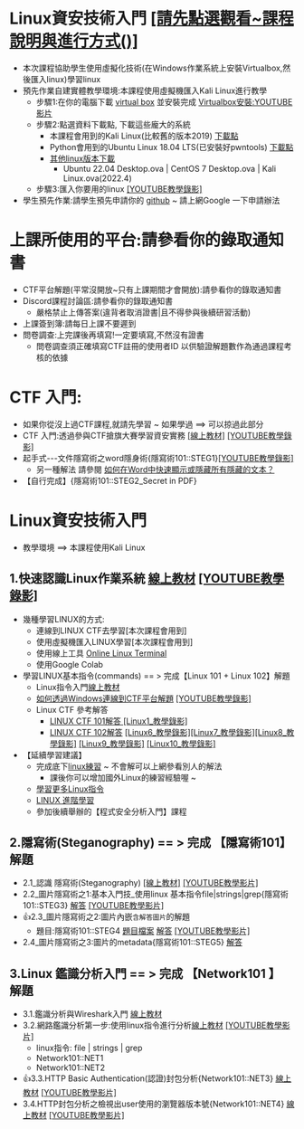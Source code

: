# Linux資安技術入門 [[請先點選觀看~課程說明與進行方式()]]()
- 本次課程協助學生使用虛擬化技術(在Windows作業系統上安裝Virtualbox,然後匯入linux)學習linux
- 預先作業自建實體教學環境:本課程使用虛擬機匯入Kali Linux進行教學
  - 步驟1:在你的電腦下載 [virtual box](https://www.virtualbox.org/wiki/Downloads) 並安裝完成 [Virtualbox安裝:YOUTUBE影片](https://youtu.be/FC0CX71aGnc)
  - 步驟2:點選資料下載點, 下載這些龐大的系統
    - 本課程會用到的Kali Linux(比較舊的版本2019) [下載點](https://drive.google.com/file/d/1m620Z7KAOSUOLdFH92FYLE2NINb-vJsn/view?usp=sharing)
    - Python會用到的Ubuntu Linux 18.04 LTS(已安裝好pwntools)  [下載點](https://drive.google.com/file/d/1aP-qCFP6jKsGYXtKy9ahwZleQSENEi7C/view?usp=sharing)
    - [其他linux版本下載](https://ksunextcloud.duckdns.org/index.php/s/mXWBcNaYMrcoL9Y) 
      - Ubuntu 22.04 Desktop.ova  | CentOS 7 Desktop.ova  | Kali Linux.ova(2022.4)
  - 步驟3:匯入你要用的linux  [[YOUTUBE教學錄影]](https://youtu.be/GTpQR7fZcwE)
- 學生預先作業:請學生預先申請你的 [github](https://github.com/)  ~ 請上網Google 一下申請辦法

# 上課所使用的平台:請參看你的錄取通知書
- CTF平台解題(平常沒開放~只有上課期間才會開放):請參看你的錄取通知書
- Discord課程討論區:請參看你的錄取通知書
  - 嚴格禁止上傳答案(違背者取消證書|且不得參與後續研習活動)
- 上課簽到簿:請每日上課不要遲到
- 問卷調查:上完課後再填寫!一定要填寫,不然沒有證書 
  - 問卷調查須正確填寫CTF註冊的使用者ID 以供驗證解題數作為通過課程考核的依據

# CTF 入門: 
- 如果你從沒上過CTF課程,就請先學習 ~ 如果學過 ==> 可以掠過此部分
- CTF 入門:透過參與CTF搶旗大賽學習資安實務 [[線上教材]](./CTF.md) [[YOUTUBE教學錄影]](https://youtu.be/Bcxyx3lJG8w)
- 起手式---文件隱寫術之word隱身術{隱寫術101::STEG1}[[YOUTUBE教學錄影]](https://youtu.be/aeXnuZi3XOk)
  - 另一種解法 請參閱 [如何在Word中快速顯示或隱藏所有隱藏的文本？](https://zh-tw.extendoffice.com/documents/word/906-word-show-hide-hidden-text.html) 
- 【自行完成】{隱寫術101::STEG2_Secret in PDF}

# Linux資安技術入門
- 教學環境 ==> 本課程使用Kali Linux
## 1.快速認識Linux作業系統 [線上教材](./Linux/1.基礎linux入門.MD) [[YOUTUBE教學錄影]](https://youtu.be/0T4o81Vghio)
  - 幾種學習LINUX的方式:
    - 連線到LINUX CTF去學習[本次課程會用到]
    - 使用虛擬機匯入LINUX學習[本次課程會用到]
    - 使用線上工具 [Online Linux Terminal](https://www.tutorialspoint.com/linux_terminal_online.php)
    - 使用Google Colab
  - 學習LINUX基本指令(commands) == >  完成【Linux 101 + Linux 102】解題
    - Linux指令入門[線上教材](./Linux/1_2_.Linux基本指令.MD)
    - [如何透過Windows連線到CTF平台解題](https://github.com/MyFirstSecurity2020/SecurityFoscusOnline2023/blob/main/A2_Linux%E8%B3%87%E5%AE%89%E6%8A%80%E8%A1%93%E5%85%A5%E9%96%80/%E5%A6%82%E4%BD%95%E9%80%8F%E9%81%8EWindows%E9%80%A3%E7%B7%9A%E5%88%B0CTF%E5%B9%B3%E5%8F%B0%E8%A7%A3%E9%A1%8C.md) [[YOUTUBE教學錄影]](https://youtu.be/cULwZeGliuA)
    - Linux CTF 參考解答
      - [LINUX CTF 101解答 ](https://github.com/MyFirstSecurity2020/SecurityFoscusOnline2023/blob/main/A2_Linux%E8%B3%87%E5%AE%89%E6%8A%80%E8%A1%93%E5%85%A5%E9%96%80/2_1_Linux101%E8%A7%A3%E7%AD%94.md)  [[Linux1_教學錄影]](https://youtu.be/zLeU0XJAtws)
      - [LINUX CTF 102解答](https://github.com/MyFirstSecurity2020/SecurityFoscusOnline2023/blob/main/A2_Linux%E8%B3%87%E5%AE%89%E6%8A%80%E8%A1%93%E5%85%A5%E9%96%80/2_2_Linux%20102%E8%A7%A3%E7%AD%94.md) [[Linux6_教學錄影]](https://youtu.be/-xzdAZJnZM4)[[Linux7_教學錄影]](https://youtu.be/mdtYXAk3mAs)[[Linux8_教學錄影]](https://youtu.be/SW1dMD2vyrA) [[Linux9_教學錄影]](https://youtu.be/nKrWjw10O_U) [[Linux10_教學錄影]]()
  - 【延續學習建議】
    - 完成底下[linux練習](https://overthewire.org/wargames/bandit/) ~ 不會解可以上網參看別人的解法
      - 課後你可以增加國外Linux的練習經驗喔 ~  
    - [學習更多Linux指令](./LearningLinux1.md)
    - [LINUX 進階學習](./LearningLinux2.md)
    - 參加後續舉辦的【程式安全分析入門】課程
## 2.隱寫術(Steganography) == >   完成 【隱寫術101】 解題
  - 2.1_認識 隱寫術(Steganography)  [[線上教材]](./Linux/2.%E9%9A%B1%E5%AF%AB%E8%A1%93%E5%85%A5%E9%96%80/1_%E8%AA%8D%E8%AD%98%E9%9A%B1%E5%AF%AB%E8%A1%93%20Steganography.md) [[YOUTUBE教學影片]](https://youtu.be/EJk3l64WPsQ)
  - 2.2_圖片隱寫術之1:基本入門技_使用linux 基本指令file|strings|grep{隱寫術101::STEG3} [解答](https://github.com/MyFirstSecurity2020/SecurityFoscusOnline2023/blob/main/A2_Linux%E8%B3%87%E5%AE%89%E6%8A%80%E8%A1%93%E5%85%A5%E9%96%80/2.%E9%9A%B1%E5%AF%AB%E8%A1%93%E5%85%A5%E9%96%80/2_%E5%9C%96%E7%89%87%E9%9A%B1%E5%AF%AB%E8%A1%93%E5%9F%BA%E6%9C%AC%E5%85%A5%E9%96%80%E6%8A%80.md) [[YOUTUBE教學影片]](https://youtu.be/farL-eOUXZs)
  - 👍2.3_圖片隱寫術之2:圖片內嵌`含解答圖片`的解題 
    - 題目:隱寫術101::STEG4  [題目檔案](https://raw.githubusercontent.com/MyFirstSecurity2020/backup/main/steg/steg101/carter.jpg) [解答](https://github.com/MyFirstSecurity2020/SecurityFoscusOnline2023/edit/main/A2_Linux%E8%B3%87%E5%AE%89%E6%8A%80%E8%A1%93%E5%85%A5%E9%96%80/2.%E9%9A%B1%E5%AF%AB%E8%A1%93%E5%85%A5%E9%96%80/3_%E5%9C%96%E7%89%87%E9%9A%B1%E5%AF%AB%E8%A1%93%E4%B9%8B2_%E5%9C%96%E7%89%87%E5%85%A7%E5%B5%8C%E8%A7%A3%E7%AD%94%E5%9C%96%E7%89%87%E7%9A%84%E8%A7%A3%E9%A1%8C.md) [[YOUTUBE教學影片]](https://youtu.be/GLpg4rTmiqg)
  - 2.4_圖片隱寫術之3:圖片的metadata{隱寫術101::STEG5} [解答](https://github.com/MyFirstSecurity2020/SecurityFoscusOnline2023/blob/main/A2_Linux%E8%B3%87%E5%AE%89%E6%8A%80%E8%A1%93%E5%85%A5%E9%96%80/2.%E9%9A%B1%E5%AF%AB%E8%A1%93%E5%85%A5%E9%96%80/4_%E5%9C%96%E7%89%87%E9%9A%B1%E5%AF%AB%E8%A1%93%E4%B9%8B3_%E5%9C%96%E7%89%87%E7%9A%84metadata.md)
## 3.Linux 鑑識分析入門 == >  完成 【Network101 】 解題
  - 3.1.鑑識分析與Wireshark入門 [線上教材](./Linux/3_1_鑑識分析與Wireshark入門.md)
  - 3.2.網路鑑識分析第一步:使用linux指令進行分析[線上教材](./Linux/3_2_網路鑑識分析第一步_使用linux基本指令進行分析.md) [[YOUTUBE教學影片]](https://youtu.be/IL0R7u7W9dk)
    - linux指令: file | strings | grep
    - Network101::NET1
    - Network101::NET2
  - 👍3.3.HTTP Basic Authentication(認證)封包分析{Network101::NET3} [線上教材](./Linux/3_3_使用wireshark分析HTTPBasicAuthentication.md) [[YOUTUBE教學影片]](https://youtu.be/IH3Q7jdDX5s)
  - 3.4.HTTP封包分析之檢視出user使用的瀏覽器版本號{Network101::NET4} [線上教材](./Linux/3_4_使用wireshark檢視出user使用的瀏覽器版本號.md) [[YOUTUBE教學影片]](https://youtu.be/GnufKfXOSG4)


